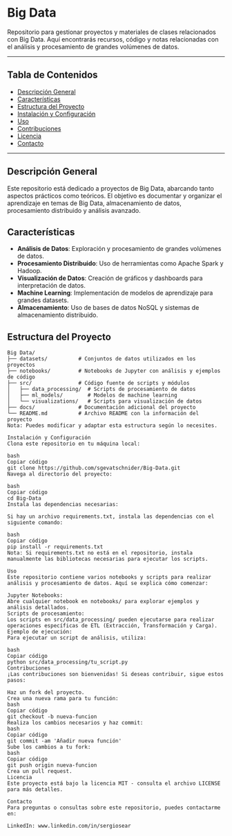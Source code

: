# Big Data

Repositorio para gestionar proyectos y materiales de clases relacionados con Big Data. Aquí encontrarás recursos, código y notas relacionadas con el análisis y procesamiento de grandes volúmenes de datos.

---

## Tabla de Contenidos

- [Descripción General](#descripción-general)
- [Características](#características)
- [Estructura del Proyecto](#estructura-del-proyecto)
- [Instalación y Configuración](#instalación-y-configuración)
- [Uso](#uso)
- [Contribuciones](#contribuciones)
- [Licencia](#licencia)
- [Contacto](#contacto)

---

## Descripción General

Este repositorio está dedicado a proyectos de Big Data, abarcando tanto aspectos prácticos como teóricos. El objetivo es documentar y organizar el aprendizaje en temas de Big Data, almacenamiento de datos, procesamiento distribuido y análisis avanzado. 

## Características

- **Análisis de Datos**: Exploración y procesamiento de grandes volúmenes de datos.
- **Procesamiento Distribuido**: Uso de herramientas como Apache Spark y Hadoop.
- **Visualización de Datos**: Creación de gráficos y dashboards para interpretación de datos.
- **Machine Learning**: Implementación de modelos de aprendizaje para grandes datasets.
- **Almacenamiento**: Uso de bases de datos NoSQL y sistemas de almacenamiento distribuido.

## Estructura del Proyecto

```plaintext
Big Data/
├── datasets/          # Conjuntos de datos utilizados en los proyectos
├── notebooks/         # Notebooks de Jupyter con análisis y ejemplos de código
├── src/               # Código fuente de scripts y módulos
│   ├── data_processing/  # Scripts de procesamiento de datos
│   ├── ml_models/        # Modelos de machine learning
│   └── visualizations/   # Scripts para visualización de datos
├── docs/              # Documentación adicional del proyecto
└── README.md          # Archivo README con la información del proyecto
Nota: Puedes modificar y adaptar esta estructura según lo necesites.

Instalación y Configuración
Clona este repositorio en tu máquina local:

bash
Copiar código
git clone https://github.com/sgevatschnider/Big-Data.git
Navega al directorio del proyecto:

bash
Copiar código
cd Big-Data
Instala las dependencias necesarias:

Si hay un archivo requirements.txt, instala las dependencias con el siguiente comando:

bash
Copiar código
pip install -r requirements.txt
Nota: Si requirements.txt no está en el repositorio, instala manualmente las bibliotecas necesarias para ejecutar los scripts.

Uso
Este repositorio contiene varios notebooks y scripts para realizar análisis y procesamiento de datos. Aquí se explica cómo comenzar:

Jupyter Notebooks:
Abre cualquier notebook en notebooks/ para explorar ejemplos y análisis detallados.
Scripts de procesamiento:
Los scripts en src/data_processing/ pueden ejecutarse para realizar operaciones específicas de ETL (Extracción, Transformación y Carga).
Ejemplo de ejecución:
Para ejecutar un script de análisis, utiliza:

bash
Copiar código
python src/data_processing/tu_script.py
Contribuciones
¡Las contribuciones son bienvenidas! Si deseas contribuir, sigue estos pasos:

Haz un fork del proyecto.
Crea una nueva rama para tu función:
bash
Copiar código
git checkout -b nueva-funcion
Realiza los cambios necesarios y haz commit:
bash
Copiar código
git commit -am 'Añadir nueva función'
Sube los cambios a tu fork:
bash
Copiar código
git push origin nueva-funcion
Crea un pull request.
Licencia
Este proyecto está bajo la licencia MIT - consulta el archivo LICENSE para más detalles.

Contacto
Para preguntas o consultas sobre este repositorio, puedes contactarme en:

LinkedIn: www.linkedin.com/in/sergiosear







